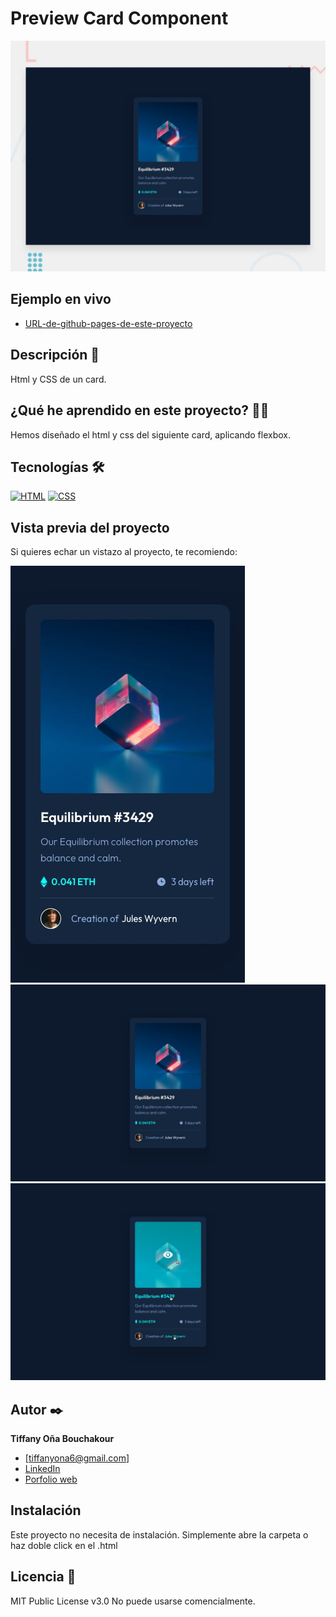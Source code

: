 # Preview Card Component

![Imagen del proyecto](https://raw.githubusercontent.com/tiffanyona6/nft-preview-card-component/main/imagenes%20readme/desktop-preview.jpg)

## Ejemplo en vivo

- [URL-de-github-pages-de-este-proyecto](URL-de-github-pages-de-este-proyecto)


## Descripción 📑

Html y CSS de un card.

## ¿Qué he aprendido en este proyecto? 🙇🏻

Hemos diseñado el html y  css del siguiente card, aplicando flexbox.

## Tecnologías 🛠

<!-- Iconos sacados de: https://github.com/hendrasob/badges/blob/master/README.md y https://github.com/alexandresanlim/Badges4-README.md-Profile -->

[![HTML](https://img.shields.io/badge/HTML5-E34F26?style=for-the-badge&logo=html5&logoColor=white)](https://es.wikipedia.org/wiki/HTML5)
[![CSS](https://img.shields.io/badge/CSS3-1572B6?style=for-the-badge&logo=css3&logoColor=white)](https://es.wikipedia.org/wiki/CSS)


## Vista previa del proyecto

Si quieres echar un vistazo al proyecto, te recomiendo:

![Captura del proyecto](https://raw.githubusercontent.com/tiffanyona6/nft-preview-card-component/main/imagenes%20readme/mobile-design.jpg)
![Captura del proyecto](https://raw.githubusercontent.com/tiffanyona6/nft-preview-card-component/main/imagenes%20readme/desktop-design.jpg)
![Captura del proyecto](https://raw.githubusercontent.com/tiffanyona6/nft-preview-card-component/main/imagenes%20readme/active-states.jpg)

## Autor ✒️

**Tiffany Oña Bouchakour**

- [tiffanyona6@gmail.com]
- [LinkedIn](https://www.linkedin.com/in/tu-url-de-linkedin/)
- [Porfolio web](https://tu-dominio.com/)

## Instalación

Este proyecto no necesita de instalación. Simplemente abre la carpeta o haz doble click en el .html

## Licencia 📄

MIT Public License v3.0
No puede usarse comencialmente.
